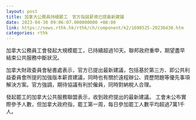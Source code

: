 ```yaml
---
layout: post
title: 加拿大公務員持續罷工　官方指就薪資已提最新建議
date: 2023-04-30 09:06:07.000000000 +08:00
link: https://news.rthk.hk/rthk/ch/component/k2/1698525-20230430.htm
categories: rthk
---
```


加拿大公務員工會發起大規模罷工，已持續超過10天。聯邦政府重申，期望盡早結束公共服務中斷狀況。 

加拿大財政委員會秘書處表示，官方已提出最新建議，包括基於第三方、即公共利益委員會所提的加強版本薪資建議，同時也有關於遠程辦公、資歷問題等優先事項解決方案。官方強調，期待協議有利於僱員，同時對納稅人合理。
 
發起罷工的加拿大公共服務聯盟表示，收到政府提出的最新建議。 工會未公布實際參予人數，但加拿大政府指，罷工第一周，每日參加罷工人數平均超過7萬1千人。
